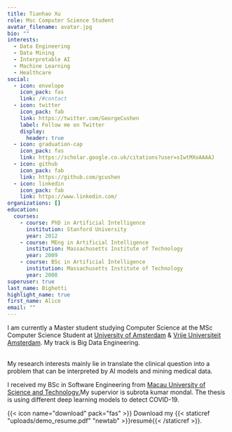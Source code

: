 ```yaml
---
title: Tianhao Xu
role: Msc Computer Science Student
avatar_filename: avatar.jpg
bio: ""
interests:
  - Data Engineering
  - Data Mining
  - Interpretable AI
  - Machine Learning
  - Healthcare
social:
  - icon: envelope
    icon_pack: fas
    link: /#contact
  - icon: twitter
    icon_pack: fab
    link: https://twitter.com/GeorgeCushen
    label: Follow me on Twitter
    display:
      header: true
  - icon: graduation-cap
    icon_pack: fas
    link: https://scholar.google.co.uk/citations?user=sIwtMXoAAAAJ
  - icon: github
    icon_pack: fab
    link: https://github.com/gcushen
  - icon: linkedin
    icon_pack: fab
    link: https://www.linkedin.com/
organizations: []
education:
  courses:
    - course: PhD in Artificial Intelligence
      institution: Stanford University
      year: 2012
    - course: MEng in Artificial Intelligence
      institution: Massachusetts Institute of Technology
      year: 2009
    - course: BSc in Artificial Intelligence
      institution: Massachusetts Institute of Technology
      year: 2008
superuser: true
last_name: Bighetti
highlight_name: true
first_name: Alice
email: ""
---
```

I am currently a Master student studying Computer Science at the MSc Computer Science Student at [University of Amsterdam](https://www.uva.nl/) & [Vrije Universiteit Amsterdam](https://vu.nl/nl). My track is Big Data Engineering.

\
My research interests mainly lie in translate the clinical question into a problem that can be interpreted by AI models and mining medical data.

I received my BSc in Software Engineering from [Macau University of Science and Technology.](https://www.must.edu.mo/en)My supervior is subrota kumar mondal. The thesis is using different deep learning models to detect COVID-19.

{{< icon name="download" pack="fas" >}} Download my {{< staticref "uploads/demo_resume.pdf" "newtab" >}}resumé{{< /staticref >}}.